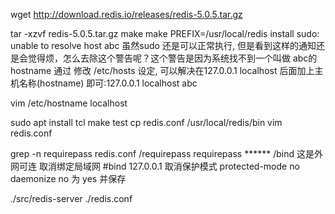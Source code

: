 wget http://download.redis.io/releases/redis-5.0.5.tar.gz

tar -xzvf redis-5.0.5.tar.gz
make
make PREFIX=/usr/local/redis install
sudo: unable to resolve host abc 虽然sudo 还是可以正常执行, 但是看到这样的通知还是会觉得烦，怎么去除这个警告呢？这个警告是因为系统找不到一个叫做 abc的hostname 通过 修改 /etc/hosts 设定, 可以解决在127.0.0.1 localhost 后面加上主机名称(hostname) 即可:127.0.0.1 localhost abc

vim /etc/hostname localhost

sudo apt install tcl
make test
cp redis.conf /usr/local/redis/bin
vim redis.conf

grep -n requirepass redis.conf
/requirepass
requirepass ******
/bind
这是外网可连
取消绑定局域网
#bind 127.0.0.1
取消保护模式
protected-mode no
daemonize no 为 yes 并保存

./src/redis-server ./redis.conf
